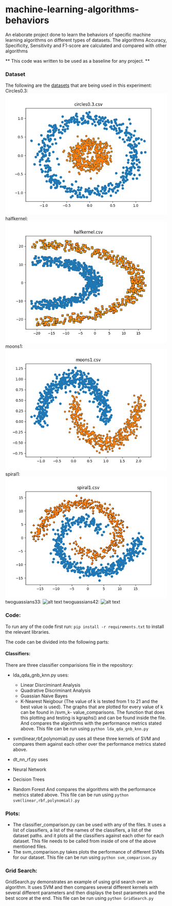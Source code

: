 # machine-learning-algorithms-behaviors
An elaborate project done to learn the behaviors of specific machine learning algorithms on different types of datasets.
The algorithms Accuracy, Specificity, Sensitivity and F1-score are calculated and compared with other algorithms

** This code was written to be used as a baseline for any project. **

### Dataset 
The following are the [datasets](https://scikit-learn.org/stable/datasets/sample_generators.html) that are being used in this experiment:
Circles0.3: 
![alt text](https://github.com/M-MoeedKhalid/machine-learning-algorithms-behaviors/blob/main/dataset_plots/circles0.3.csv.png)
halfkernel: 
![alt text](https://github.com/M-MoeedKhalid/machine-learning-algorithms-behaviors/blob/main/dataset_plots/halfkernel.csv.png)
moons1: 
![alt text](https://github.com/M-MoeedKhalid/machine-learning-algorithms-behaviors/blob/main/dataset_plots/moons1.csv.png)
spiral1: 
![alt text](https://github.com/M-MoeedKhalid/machine-learning-algorithms-behaviors/blob/main/dataset_plots/spiral1.csv.png)
twoguassians33: 
![alt text](https://github.com/M-MoeedKhalid/machine-learning-algorithms-behaviors/blob/main/dataset_plots/twoguassians33.csv.png)
twoguassians42: 
![alt text](https://github.com/M-MoeedKhalid/machine-learning-algorithms-behaviors/blob/main/dataset_plots/twoguassians42.csv.png)

### Code:
To run any of the code first run:
`pip install -r requirements.txt` to install the relevant libraries.

The code can be divided into the following parts:

#### Classifiers:
There are three classifier comparisions file in the repository:

* lda_qda_gnb_knn.py uses:
  * Linear Disrciminant Analysis
  * Quadrative Discriminant Analysis
  * Guassian Naive Bayes
  * K-Nearest Neigbour (The value of k is tested from 1 to 21 and the best value is used). The graphs that are plotted for every value of k can be found in /svm_k-   value_comparisons. The function that does this plotting and testing is kgraphs() and can be found inside the file. 
 And compares the algoirthms with the performance metrics stated above.
 This file can be run using `python lda_qda_gnb_knn.py` 
 
 * svm(linear,rbf,polynomial).py uses all these three kernels of SVM and compares them against each other over the performance metrics stated above.
 * dt_nn_rf.py uses 
  * Neural Network
  * Decision Trees
  * Random Forest
  And compares the algorithms with the performance metrics stated above.
  This file can be run using `python svm(linear,rbf,polynomial).py`

### Plots:
* The classifier_comparison.py can be used with any of the files. It uses a list of classifiers, a list of the names of the classifiers, a list of the dataset paths. and it plots all the classifiers against each other for each dataset. This file needs to be called from inside of one of the above mentioned files.
* The svm_comparison.py takes plots the performance of different SVMs for our dataset.
  This file can be run using `python svm_comparison.py`

### Grid Search:
GridSearch.py demonstrates an example of using grid search over an algorithm. It uses SVM and then compares several different kernels with several different parameters and then displays the best parameters and the best score at the end.
This file can be run using `python GridSearch.py`



